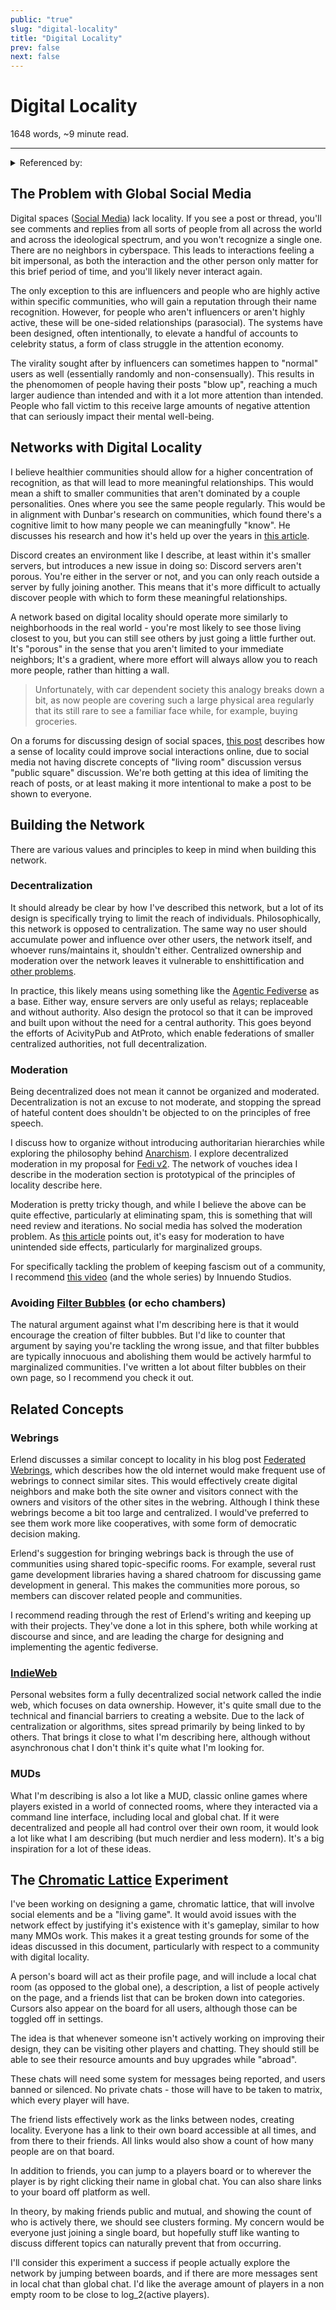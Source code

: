 ```yaml
---
public: "true"
slug: "digital-locality"
title: "Digital Locality"
prev: false
next: false
---
```

<script setup>
import { data } from '../../git.data.ts';
import { useData } from 'vitepress';
const pageData = useData();
</script>
<h1 class="p-name">Digital Locality</h1>
<p>1648 words, ~9 minute read. <span v-html="data[`site/${pageData.page.value.relativePath}`]" /></p>
<hr/>

<details><summary>Referenced by:</summary><a href="/garden/filter-bubbles/index.md">Filter Bubbles</a><a href="/garden/social-media/index.md">Social Media</a></details>

## The Problem with Global Social Media

Digital spaces ([Social Media](/garden/social-media/index.md)) lack locality. If you see a post or thread, you'll see comments and replies from all sorts of people from all across the world and across the ideological spectrum, and you won't recognize a single one. There are no neighbors in cyberspace. This leads to interactions feeling a bit impersonal, as both the interaction and the other person only matter for this brief period of time, and you'll likely never interact again.

The only exception to this are influencers and people who are highly active within specific communities, who will gain a reputation through their name recognition. However, for people who aren't influencers or aren't highly active, these will be one-sided relationships (parasocial). The systems have been designed, often intentionally, to elevate a handful of accounts to celebrity status, a form of class struggle in the attention economy.

The virality sought after by influencers can sometimes happen to "normal" users as well (essentially randomly and non-consensually). This results in the phenomomen of people having their posts "blow up", reaching a much larger audience than intended and with it a lot more attention than intended. People who fall victim to this receive large amounts of negative attention that can seriously impact their mental well-being.

## Networks with Digital Locality

I believe healthier communities should allow for a higher concentration of recognition, as that will lead to more meaningful relationships. This would mean a shift to smaller communities that aren't dominated by a couple personalities. Ones where you see the same people regularly. This would be in alignment with Dunbar's research on communities, which found there's a cognitive limit to how many people we can meaningfully "know". He discusses his research and how it's held up over the years in [this article](https://theconversation.com/dunbars-number-why-my-theory-that-humans-can-only-maintain-150-friendships-has-withstood-30-years-of-scrutiny-160676).

Discord creates an environment like I describe, at least within it's smaller servers, but introduces a new issue in doing so: Discord servers aren't porous. You're either in the server or not, and you can only reach outside a server by fully joining another. This means that it's more difficult to actually discover people with which to form these meaningful relationships.

A network based on digital locality should operate more similarly to neighborhoods in the real world - you're most likely to see those living closest to you, but you can still see others by just going a little further out. It's "porous" in the sense that you aren't limited to your immediate neighbors; It's a gradient, where more effort will always allow you to reach more people, rather than hitting a wall.
  > Unfortunately, with car dependent society this analogy breaks down a bit, as now people are covering such a large physical area regularly that its still rare to see a familiar face while, for example, buying groceries.

On a forums for discussing design of social spaces, [this post](https://discuss.coding.social/t/discuss-sx-anti-pattern-reply-sigh-aka-reply-guy/531/2) describes how a sense of locality could improve social interactions online, due to social media not having discrete concepts of "living room" discussion versus "public square" discussion. We're both getting at this idea of limiting the reach of posts, or at least making it more intentional to make a post to be shown to everyone.

## Building the Network

There are various values and principles to keep in mind when building this network.

### Decentralization

It should already be clear by how I've described this network, but a lot of its design is specifically trying to limit the reach of individuals. Philosophically, this network is opposed to centralization. The same way no user should accumulate power and influence over other users, the network itself, and whoever runs/maintains it, shouldn't either. Centralized ownership and moderation over the network leaves it vulnerable to enshittification and [other problems](https://www.rand.org/pubs/commentary/2023/01/the-digital-town-square-problem.html).

In practice, this likely means using something like the [Agentic Fediverse](/garden/fedi-v2/index.md) as a base. Either way, ensure servers are only useful as relays; replaceable and without authority. Also design the protocol so that it can be improved and built upon without the need for a central authority. This goes beyond the efforts of AcivityPub and AtProto, which enable federations of smaller centralized authorities, not full decentralization.

### Moderation

Being decentralized does not mean it cannot be organized and moderated. Decentralization is not an excuse to not moderate, and stopping the spread of hateful content does shouldn't be objected to on the principles of free speech.

I discuss how to organize without introducing authoritarian hierarchies while exploring the philosophy behind [Anarchism](/garden/anarchism/index.md). I explore decentralized moderation in my proposal for [Fedi v2](/garden/fedi-v2/index.md). The network of vouches idea I describe in the moderation section is prototypical of the principles of locality describe here.

Moderation is pretty tricky though, and while I believe the above can be quite effective, particularly at eliminating spam, this is something that will need review and iterations. No social media has solved the moderation problem. As [this article](https://privacy.thenexus.today/blocklists-in-the-fediverse/#centralize-power) points out, it's easy for moderation to have unintended side effects, particularly for marginalized groups.

For specifically tackling the problem of keeping fascism out of a community, I recommend [this video](https://youtu.be/P55t6eryY3g) (and the whole series) by Innuendo Studios.

### Avoiding [Filter Bubbles](/garden/filter-bubbles/index.md) (or echo chambers)

The natural argument against what I'm describing here is that it would encourage the creation of filter bubbles. But I'd like to counter that argument by saying you're tackling the wrong issue, and that filter bubbles are typically innocuous and abolishing them would be actively harmful to marginalized communities. I've written a lot about filter bubbles on their own page, so I recommend you check it out.

## Related Concepts

### Webrings

Erlend discusses a similar concept to locality in his blog post [Federated Webrings](https://blog.muni.town/federated-webrings/), which describes how the old internet would make frequent use of webrings to connect similar sites. This would effectively create digital neighbors and make both the site owner and visitors connect with the owners and visitors of the other sites in the webring. Although I think these webrings become a bit too large and centralized. I would've preferred to see them work more like cooperatives, with some form of democratic decision making.

Erlend's suggestion for bringing webrings back is through the use of communities using shared topic-specific rooms. For example, several rust game development libraries having a shared chatroom for discussing game development in general. This makes the communities more porous, so members can discover related people and communities.

I recommend reading through the rest of Erlend's writing and keeping up with their projects. They've done a lot in this sphere, both while working at discourse and since, and are leading the charge for designing and implementing the agentic fediverse.

### [IndieWeb](/garden/the-small-web/index.md)

Personal websites form a fully decentralized social network called the indie web, which focuses on data ownership. However, it's quite small due to the technical and financial barriers to creating a website. Due to the lack of centralization or algorithms, sites spread primarily by being linked to by others. That brings it close to what I'm describing here, although without asynchronous chat I don't think it's quite what I'm looking for.

### MUDs

What I'm describing is also a lot like a MUD, classic online games where players existed in a world of connected rooms, where they interacted via a command line interface, including local and global chat. If it were decentralized and people all had control over their own room, it would look a lot like what I am describing (but much nerdier and less modern). It's a big inspiration for a lot of these ideas.

## The [Chromatic Lattice](/garden/chromatic-lattice/index.md) Experiment

I've been working on designing a game, chromatic lattice, that will involve social elements and be a "living game". It would avoid issues with the network effect by justifying it's existence with it's gameplay, similar to how many MMOs work. This makes it a great testing grounds for some of the ideas discussed in this document, particularly with respect to a community with digital locality.

A person's board will act as their profile page, and will include a local chat room (as opposed to the global one), a description, a list of people actively on the page, and a friends list that can be broken down into categories. Cursors also appear on the board for all users, although those can be toggled off in settings.

The idea is that whenever someone isn't actively working on improving their design, they can be visiting other players and chatting. They should still be able to see their resource amounts and buy upgrades while "abroad".

These chats will need some system for messages being reported, and users banned or silenced. No private chats - those will have to be taken to matrix, which every player will have.

The friend lists effectively work as the links between nodes, creating locality. Everyone has a link to their own board accessible at all times, and from there to their friends. All links would also show a count of how many people are on that board.

In addition to friends, you can jump to a players board or to wherever the player is by right clicking their name in global chat. You can also share links to your board off platform as well.

In theory, by making friends public and mutual, and showing the count of who is actively there, we should see clusters forming. My concern would be everyone just joining a single board, but hopefully stuff like wanting to discuss different topics can naturally prevent that from occurring.

I'll consider this experiment a success if people actually explore the network by jumping between boards, and if there are more messages sent in local chat than global chat. I'd like the average amount of players in a non empty room to be close to log_2(active players).